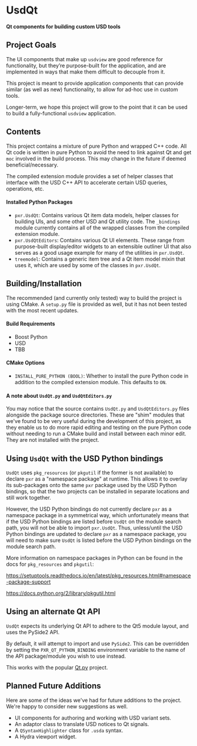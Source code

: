 # UsdQt

**Qt components for building custom USD tools**

## Project Goals

The UI components that make up `usdview` are good reference for functionality,
but they’re purpose-built for the application, and are implemented in ways that
make them difficult to decouple from it.

This project is meant to provide application components that can provide similar
(as well as new) functionality, to allow for ad-hoc use in custom tools.

Longer-term, we hope this project will grow to the point that it can be used to
build a fully-functional `usdview` application.

## Contents

This project contains a mixture of pure Python and wrapped C++ code. All Qt code
is written in pure Python to avoid the need to link against Qt and get `moc`
involved in the build process. This may change in the future if deemed
beneficial/necessary.

The compiled extension module provides a set of helper classes that interface
with the USD C++ API to accelerate certain USD queries, operations, etc.

#### Installed Python Packages

- `pxr.UsdQt`: Contains various Qt item data models, helper classes for building
UIs, and some other USD and Qt utility code. The `_bindings` module currently
contains all of the wrapped classes from the compiled extension module.
- `pxr.UsdQtEditors`: Contains various Qt UI elements. These range from
purpose-built display/editor widgets to an extensible outliner UI that also
serves as a good usage example for many of the utilities in `pxr.UsdQt`.
- `treemodel`: Contains a generic item tree and a Qt item model mixin that uses
it, which are used by some of the classes in `pxr.UsdQt`.

## Building/Installation

The recommended (and currently only tested) way to build the project is using
CMake. A `setup.py` file is provided as well, but it has not been tested with
the most recent updates.

#### Build Requirements

- Boost Python
- USD
- TBB

#### CMake Options

- `INSTALL_PURE_PYTHON (BOOL)`: Whether to install the pure Python code in
addition to the compiled extension module. This defaults to `ON`.

#### A note about `UsdQt.py` and `UsdQtEditors.py`

You may notice that the source contains `UsdQt.py` and `UsdQtEditors.py` files
alongside the package source directories. These are "shim" modules that we've
found to be very useful during the development of this project, as they enable
us to do more rapid editing and testing on the pure Python code without needing
to run a CMake build and install between each minor edit. They are not installed
with the project.

## Using `UsdQt` with the USD Python bindings

`UsdQt` uses `pkg_resources` (or `pkgutil` if the former is not available) to
declare `pxr` as a "namespace package" at runtime. This allows it to overlay its
sub-packages onto the same `pxr` package used by the USD Python bindings, so
that the two projects can be installed in separate locations and still work
together.

However, the USD Python bindings do not currently declare `pxr` as a namespace
package in a symmetrical way, which unfortunately means that if the USD Python
bindings are listed before `UsdQt` on the module search path, you will not be
able to import `pxr.UsdQt`. Thus, unless/until the USD Python bindings are
updated to declare `pxr` as a namespace package, you will need to make sure
`UsdQt` is listed before the USD Python bindings on the module search path.

More information on namespace packages in Python can be found in the docs for
`pkg_resources` and `pkgutil`:

https://setuptools.readthedocs.io/en/latest/pkg_resources.html#namespace-package-support

https://docs.python.org/2/library/pkgutil.html

## Using an alternate Qt API

`UsdQt` expects its underlying Qt API to adhere to the Qt5 module layout, and
uses the PySide2 API.

By default, it will attempt to import and use `PySide2`. This can be overridden
by setting the `PXR_QT_PYTHON_BINDING` environment variable to the name of the
API package/module you wish to use instead.

This works with the popular [Qt.py](https://github.com/mottosso/Qt.py) project.

## Planned Future Additions

Here are some of the ideas we've had for future additions to the project. We're
happy to consider new suggestions as well.

- UI components for authoring and working with USD variant sets.
- An adaptor class to translate USD notices to Qt signals.
- A `QSyntaxHighlighter` class for `.usda` syntax.
- A Hydra viewport widget.
